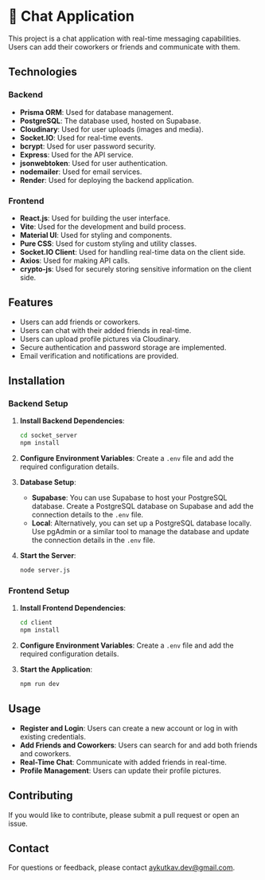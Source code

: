 # :speech_balloon: Chat Application

This project is a chat application with real-time messaging capabilities. Users can add their coworkers or friends and communicate with them.

## Technologies

### Backend

- **Prisma ORM**: Used for database management.
- **PostgreSQL**: The database used, hosted on Supabase.
- **Cloudinary**: Used for user uploads (images and media).
- **Socket.IO**: Used for real-time events.
- **bcrypt**: Used for user password security.
- **Express**: Used for the API service.
- **jsonwebtoken**: Used for user authentication.
- **nodemailer**: Used for email services.
- **Render**: Used for deploying the backend application.

### Frontend

- **React.js**: Used for building the user interface.
- **Vite**: Used for the development and build process.
- **Material UI**: Used for styling and components.
- **Pure CSS**: Used for custom styling and utility classes.
- **Socket.IO Client**: Used for handling real-time data on the client side.
- **Axios**: Used for making API calls.
- **crypto-js**: Used for securely storing sensitive information on the client side.

## Features

- Users can add friends or coworkers.
- Users can chat with their added friends in real-time.
- Users can upload profile pictures via Cloudinary.
- Secure authentication and password storage are implemented.
- Email verification and notifications are provided.

## Installation

### Backend Setup

1. **Install Backend Dependencies**:

   ```bash
   cd socket_server
   npm install
   ```

2. **Configure Environment Variables**: Create a `.env` file and add the required configuration details.

3. **Database Setup**:

   - **Supabase**: You can use Supabase to host your PostgreSQL database. Create a PostgreSQL database on Supabase and add the connection details to the `.env` file.
   - **Local**: Alternatively, you can set up a PostgreSQL database locally. Use pgAdmin or a similar tool to manage the database and update the connection details in the `.env` file.

4. **Start the Server**:
   ```bash
   node server.js
   ```

### Frontend Setup

1. **Install Frontend Dependencies**:

   ```bash
   cd client
   npm install
   ```

2. **Configure Environment Variables**: Create a `.env` file and add the required configuration details.

3. **Start the Application**:
   ```bash
   npm run dev
   ```

## Usage

- **Register and Login**: Users can create a new account or log in with existing credentials.
- **Add Friends and Coworkers**: Users can search for and add both friends and coworkers.
- **Real-Time Chat**: Communicate with added friends in real-time.
- **Profile Management**: Users can update their profile pictures.

## Contributing

If you would like to contribute, please submit a pull request or open an issue.

## Contact

For questions or feedback, please contact [aykutkav.dev@gmail.com](mailto:aykutkav.dev@gmail.com).
